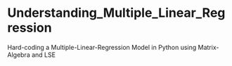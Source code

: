 # Understanding_Multiple_Linear_Regression
Hard-coding a Multiple-Linear-Regression Model in Python using Matrix-Algebra and LSE
